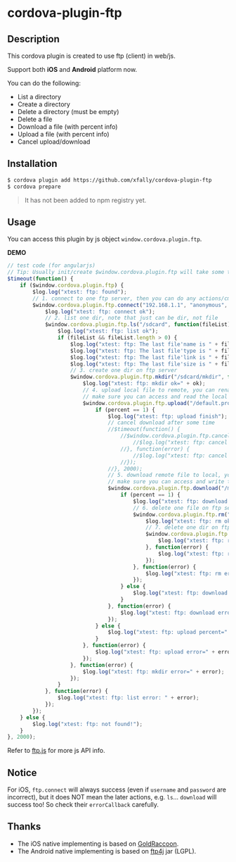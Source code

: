 # cordova-plugin-ftp

## Description

This cordova plugin is created to use ftp (client) in web/js.

Support both **iOS** and **Android** platform now.

You can do the following:

- List a directory
- Create a directory
- Delete a directory (must be empty)
- Delete a file
- Download a file (with percent info)
- Upload a file (with percent info)
- Cancel upload/download

## Installation

```sh
$ cordova plugin add https://github.com/xfally/cordova-plugin-ftp
$ cordova prepare
```

> It has not been added to npm registry yet.

## Usage

You can access this plugin by js object `window.cordova.plugin.ftp`.

**DEMO**

```js
// test code (for angularjs)
// Tip: Usually init/create $window.cordova.plugin.ftp will take some time, so set a timeout() to make sure it's ready.
$timeout(function() {
	if ($window.cordova.plugin.ftp) {
		$log.log("xtest: ftp: found");
		// 1. connect to one ftp server, then you can do any actions/cmds
		$window.cordova.plugin.ftp.connect("192.168.1.1", "anonymous", "anonymous@", function() {
			$log.log("xtest: ftp: connect ok");
			// 2. list one dir, note that just can be dir, not file
			$window.cordova.plugin.ftp.ls("/sdcard", function(fileList) {
				$log.log("xtest: ftp: list ok");
				if (fileList && fileList.length > 0) {
					$log.log("xtest: ftp: The last file'name is " + fileList[fileList.length - 1].name);
					$log.log("xtest: ftp: The last file'type is " + fileList[fileList.length - 1].type);
					$log.log("xtest: ftp: The last file'link is " + fileList[fileList.length - 1].link);
					$log.log("xtest: ftp: The last file'size is " + fileList[fileList.length - 1].size);
					// 3. create one dir on ftp server
					$window.cordova.plugin.ftp.mkdir("/sdcard/mkdir", function(ok) {
						$log.log("xtest: ftp: mkdir ok=" + ok);
						// 4. upload local file to remote, you can rename at the same time. arg1: local file, arg2: remote file.
						// make sure you can access and read the local file.
						$window.cordova.plugin.ftp.upload("/default.prop", "/sdcard/mkdir/default.prop", function(percent) {
							if (percent == 1) {
								$log.log("xtest: ftp: upload finish");
								// cancel download after some time
								//$timeout(function() {
									//$window.cordova.plugin.ftp.cancel(function(ok) {
										//$log.log("xtest: ftp: cancel ok=" + ok);
									//}, function(error) {
										//$log.log("xtest: ftp: cancel error=" + error);
									//});
								//}, 2000);
								// 5. download remote file to local, you can rename at the same time. arg1: local file, arg2: remote file.
								// make sure you can access and write the local dir.
								$window.cordova.plugin.ftp.download("/mnt/sdcard/download.mp4", "/sdcard/视频/mp4-10MB-720P.mp4", function(percent) {
									if (percent == 1) {
										$log.log("xtest: ftp: download finish");
										// 6. delete one file on ftp server
										$window.cordova.plugin.ftp.rm("/sdcard/mkdir/default.prop", function(ok) {
											$log.log("xtest: ftp: rm ok=" + ok);
											// 7. delete one dir on ftp server, note that just can be empty dir, or will fail
											$window.cordova.plugin.ftp.rmdir("/sdcard/mkdir", function(ok) {
												$log.log("xtest: ftp: rmdir ok=" + ok);
											}, function(error) {
												$log.log("xtest: ftp: rmdir error=" + error);
											});
										}, function(error) {
											$log.log("xtest: ftp: rm error=" + error);
										});
									} else {
										$log.log("xtest: ftp: download percent=" + percent*100 + "%");
									}
								}, function(error) {
									$log.log("xtest: ftp: download error=" + error);
								});
							} else {
								$log.log("xtest: ftp: upload percent=" + percent*100 + "%");
							}
						}, function(error) {
							$log.log("xtest: ftp: upload error=" + error);
						});
					}, function(error) {
						$log.log("xtest: ftp: mkdir error=" + error);
					});
				}
			}, function(error) {
				$log.log("xtest: ftp: list error: " + error);
			});
		});
	} else {
		$log.log("xtest: ftp: not found!");
	}
}, 2000);
```

Refer to [ftp.js](https://github.com/xfally/cordova-plugin-ftp/blob/master/www/ftp.js) for more js API info.

## Notice

For iOS, `ftp.connect` will always success (even if `username` and `password` are incorrect), but it does NOT mean the later actions, e.g. `ls`... `download` will success too! So check their `errorCallback` carefully.

## Thanks

- The iOS native implementing is based on [GoldRaccoon](https://github.com/albertodebortoli/GoldRaccoon).
- The Android native implementing is based on [ftp4j](http://www.sauronsoftware.it/projects/ftp4j/) jar (LGPL).

